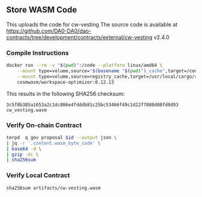 ## Store WASM Code

This uploads the code for cw-vesting
The source code is available at https://github.com/DA0-DA0/dao-contracts/tree/development/contracts/external/cw-vesting v2.4.0

### Compile Instructions

```sh
docker run --rm -v "$(pwd)":/code --platform linux/amd64 \
	--mount type=volume,source="$(basename "$(pwd)")_cache",target=/code/target \
	--mount type=volume,source=registry_cache,target=/usr/local/cargo/registry \
	cosmwasm/workspace-optimizer:0.12.13
```

This results in the following SHA256 checksum:

```
3c5f8b385a1653a2c1dc806e4fdddb81c25bc53466f49c1d22f7880d08fd0d93 cw_vesting.wasm
```

### Verify On-chain Contract

```sh
terpd  q gov proposal $id --output json \
| jq -r '.content.wasm_byte_code' \
| base64 -d \
| gzip -dc \
| sha256sum

```

### Verify Local Contract

```
sha256sum artifacts/cw-vesting.wasm
```